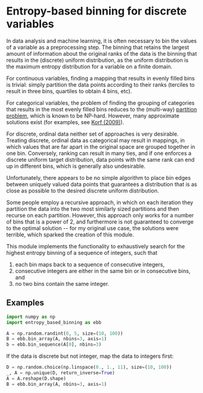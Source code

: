 # Entropy-based binning for discrete variables

In data analysis and machine learning, it is often necessary to bin
the values of a variable as a preprocessing step. The binning that
retains the largest amount of information about the original ranks of
the data is the binning that results in the (discrete) uniform
distribution, as the uniform distribution is the maximum entropy
distribution for a variable on a finite domain.

For continuous variables, finding a mapping that results in evenly
filled bins is trivial: simply partition the data points according to
their ranks (terciles to result in three bins, quartiles to obtain 4
bins, etc).

For categorical variables, the problem of finding the grouping of
categories that results in the most evenly filled bins reduces to the
(multi-way) [partition
problem](https://en.wikipedia.org/wiki/Partition_problem), which is
known to be NP-hard. However, many approximate solutions exist
(for examples, see [Korf
(2009)](https://www.ijcai.org/Proceedings/09/Papers/096.pdf)).

For discrete, ordinal data neither set of approaches is very
desirable. Treating discrete, ordinal data as categorical may result
in mappings, in which values that are far apart in the original space
are grouped together in one bin. Conversely, ranking can result in
many ties, and if one enforces a discrete uniform target distribution,
data points with the same rank can end up in different bins, which is
generally also undesirable.

Unfortunately, there appears to be no simple algorithm to place bin
edges between uniquely valued data points that guarantees a
distribution that is as close as possible to the desired discrete
uniform distribution.

Some people employ a recursive approach, in which on each iteration
they partition the data into the two most similarly sized partitions
and then recurse on each partition. However, this approach only works
for a number of bins that is a power of 2, and furthermore is not
guaranteed to converge to the optimal solution -- for my original use
case, the solutions were terrible, which sparked the creation of this
module.

This module implements the functionality to exhaustively search for
the highest entropy binning of a sequence of integers, such that
1. each bin maps back to a sequence of consecutive integers,
2. consecutive integers are either in the same bin or in consecutive bins, and
2. no two bins contain the same integer.

## Examples

```python
import numpy as np
import entropy_based_binning as ebb

A = np.random.randint(0, 5, size=(10, 100))
B = ebb.bin_array(A, nbins=3, axis=1)
b = ebb.bin_sequence(A[0], nbins=3)
```

If the data is discrete but not integer, map the data to integers first:

```python
D = np.random.choice(np.linspace(0., 1., 11), size=(10, 100))
_, A = np.unique(D, return_inverse=True)
A = A.reshape(D.shape)
B = ebb.bin_array(A, nbins=3, axis=1)
```

